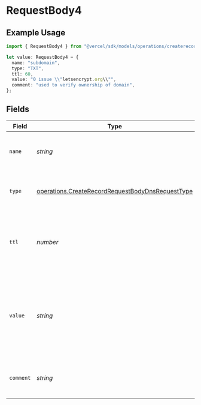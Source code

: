 # RequestBody4

## Example Usage

```typescript
import { RequestBody4 } from "@vercel/sdk/models/operations/createrecord.js";

let value: RequestBody4 = {
  name: "subdomain",
  type: "TXT",
  ttl: 60,
  value: "0 issue \\"letsencrypt.org\\"",
  comment: "used to verify ownership of domain",
};
```

## Fields

| Field                                                                                                                | Type                                                                                                                 | Required                                                                                                             | Description                                                                                                          | Example                                                                                                              |
| -------------------------------------------------------------------------------------------------------------------- | -------------------------------------------------------------------------------------------------------------------- | -------------------------------------------------------------------------------------------------------------------- | -------------------------------------------------------------------------------------------------------------------- | -------------------------------------------------------------------------------------------------------------------- |
| `name`                                                                                                               | *string*                                                                                                             | :heavy_check_mark:                                                                                                   | A subdomain name or an empty string for the root domain.                                                             | subdomain                                                                                                            |
| `type`                                                                                                               | [operations.CreateRecordRequestBodyDnsRequestType](../../models/operations/createrecordrequestbodydnsrequesttype.md) | :heavy_check_mark:                                                                                                   | The type of record, it could be one of the valid DNS records.                                                        |                                                                                                                      |
| `ttl`                                                                                                                | *number*                                                                                                             | :heavy_minus_sign:                                                                                                   | The TTL value. Must be a number between 60 and 2147483647. Default value is 60.                                      | 60                                                                                                                   |
| `value`                                                                                                              | *string*                                                                                                             | :heavy_check_mark:                                                                                                   | A CAA record to specify which Certificate Authorities (CAs) are allowed to issue certificates for the domain.        | 0 issue \"letsencrypt.org\"                                                                                          |
| `comment`                                                                                                            | *string*                                                                                                             | :heavy_minus_sign:                                                                                                   | A comment to add context on what this DNS record is for                                                              | used to verify ownership of domain                                                                                   |